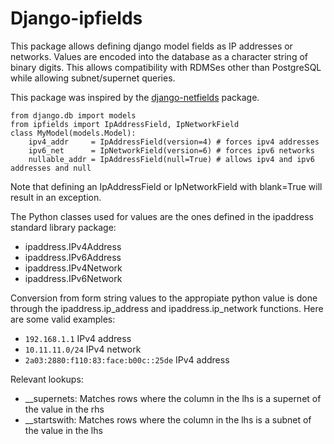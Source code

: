 # Django-ipfields

This package allows defining django model fields as IP addresses or networks. Values are encoded into the database as a character string of binary digits. This allows compatibility with RDMSes other than PostgreSQL while allowing subnet/supernet queries.


This package was inspired by the [django-netfields](https://pypi.org/project/django-netfields/) package.

```
from django.db import models
from ipfields import IpAddressField, IpNetworkField
class MyModel(models.Model):
    ipv4_addr     = IpAddressField(version=4) # forces ipv4 addresses
    ipv6_net      = IpNetworkField(version=6) # forces ipv6 networks
    nullable_addr = IpAddressField(null=True) # allows ipv4 and ipv6 addresses and null
```
Note that defining an IpAddressField or IpNetworkField with blank=True will result in an exception.

The Python classes used for values are the ones defined in the ipaddress standard library package:
* ipaddress.IPv4Address
* ipaddress.IPv6Address
* ipaddress.IPv4Network
* ipaddress.IPv6Network

Conversion from form string values to the appropiate python value is done through the ipaddress.ip_address and ipaddress.ip_network functions. Here are some valid examples:
* `192.168.1.1` IPv4 address
* `10.11.11.0/24` IPv4 network
* `2a03:2880:f110:83:face:b00c::25de` IPv4 address

Relevant lookups:
* __supernets: Matches rows where the column in the lhs is a supernet of the value in the rhs
* __startswith: Matches rows where the column in the lhs is a subnet of the value in the lhs

